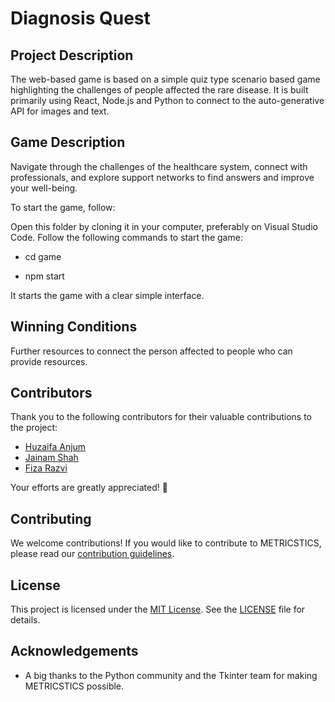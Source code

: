 # Diagnosis Quest #

## Project Description ##
The web-based game is based on a simple quiz type scenario based game highlighting the challenges of people affected the rare disease.
It is built primarily using React, Node.js and Python to connect to the auto-generative API for images and text.

## Game Description ##
Navigate through the challenges of the healthcare system, connect with professionals, and explore support networks to find answers and improve your well-being.

To start the game, follow:

Open this folder by cloning it in your computer, preferably on Visual Studio Code. 
Follow the following commands to start the game:
 - cd game

 - npm start

It starts the game with a clear simple interface. 

## Winning Conditions ##
Further resources to connect the person affected to people who can provide resources.

## Contributors

Thank you to the following contributors for their valuable contributions to the project:

- [Huzaifa Anjum](https://github.com/huzaifafcrit)
- [Jainam Shah](https://github.com/jainammshah12)
- [Fiza Razvi](https://github.com/fizarazvi)

Your efforts are greatly appreciated! 🙌

## Contributing

We welcome contributions! If you would like to contribute to METRICSTICS, please read our [contribution guidelines](CONTRIBUTING.md).

## License

This project is licensed under the [MIT License](LICENSE). See the [LICENSE](LICENSE) file for details.

## Acknowledgements

- A big thanks to the Python community and the Tkinter team for making METRICSTICS possible.
